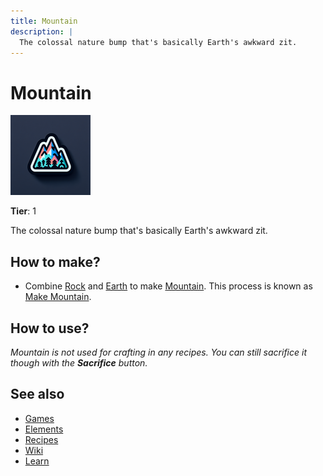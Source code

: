 ```yaml
---
title: Mountain
description: |
  The colossal nature bump that's basically Earth's awkward zit.
---
```

# Mountain

![](../images/item.mountain.png)

**Tier**: 1

The colossal nature bump that's basically Earth's awkward zit.

## How to make?

* Combine [Rock](/wiki/elements/rock) and [Earth](/wiki/elements/earth) to make [Mountain](/wiki/elements/mountain). This process is known as [Make Mountain](/wiki/recipes/make-mountain).

## How to use?

_Mountain is not used for crafting in any recipes. You can still sacrifice it though with the **Sacrifice** button._

## See also

* [Games](/wiki/games)
* [Elements](/wiki/elements)
* [Recipes](/wiki/recipes)
* [Wiki](/wiki/index)
* [Learn](/learn/index)